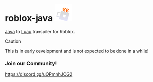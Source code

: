 # roblox-java <img src="logo.png" width="55" title="roblox-java logo">

[Java](https://www.java.com/en/) to [Luau](https://luau.org/) transpiler for Roblox.

> [!CAUTION]
> This is in early development and is not expected to be done in a while!

### Join our Community!
https://discord.gg/uQPmnhJCG2